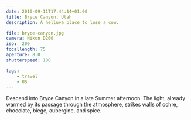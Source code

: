 ```yaml
---
date: 2010-09-11T17:44:14+01:00
title: Bryce Canyon, Utah
description: A helluva place to lose a cow.

file: bryce-canyon.jpg
camera: Nikon D200
iso:  200
focallength: 75   
aperture: 8.0
shutterspeed: 180

tags: 
    - travel
    - US
---
```


<span class="newthought">Descend into Bryce Canyon</span> in a late Summer afternoon. The light, already warmed by its passage through the atmosphere, strikes walls of ochre, chocolate, biege, aubergine, and spice.
